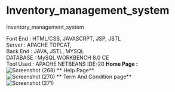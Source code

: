 # Inventory_management_system
Inventory_management_system

Font End : HTML/CSS, JAVASCRPT, JSP, JSTL                                                                                                                                                    
Server : APACHE TOPCAT,                                                                                                                                                                      
Back End : JAVA, JSTL, MYSQL                                                                                                                                                                 
DATABASE : MySQL WORKBENCH 8.0 CE                                                                                                                                                            
Tool Used : APACHE NETBEANS IDE-20                                                                                                                                                                                                                                                                                                                                                                   **Home Page :**  
![Screenshot (268)](https://github.com/rooteek/Inventory_management_system/assets/157661106/13af11a9-b0fb-45a1-b4ba-3b1c400a8197)                                                                                                                                                                                                                                                           ** Help Page**       
![Screenshot (270)](https://github.com/rooteek/Inventory_management_system/assets/157661106/9fed2ae3-0020-4a4e-b698-e6ee9277d6a9)                                                                                                                                                                                                                                                        ** Term And Condition page**                               
![Screenshot (271)](https://github.com/rooteek/Inventory_management_system/assets/157661106/2ef5c9fd-0e8f-4172-9866-4dcf493e410e)


